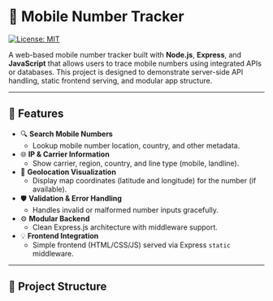 # 📱 Mobile Number Tracker

[![License: MIT](https://img.shields.io/badge/License-MIT-yellow.svg)](https://opensource.org/licenses/MIT)

A web-based mobile number tracker built with **Node.js**, **Express**, and **JavaScript** that allows users to trace mobile numbers using integrated APIs or databases. This project is designed to demonstrate server-side API handling, static frontend serving, and modular app structure.


---

## 🚀 Features

- 🔍 **Search Mobile Numbers**
  - Lookup mobile number location, country, and other metadata.
- 🌐 **IP & Carrier Information**
  - Show carrier, region, country, and line type (mobile, landline).
- 🧭 **Geolocation Visualization**
  - Display map coordinates (latitude and longitude) for the number (if available).
- 🛡️ **Validation & Error Handling**
  - Handles invalid or malformed number inputs gracefully.
- ⚙️ **Modular Backend**
  - Clean Express.js architecture with middleware support.
- 💡 **Frontend Integration**
  - Simple frontend (HTML/CSS/JS) served via Express `static` middleware.

---

## 📁 Project Structure

